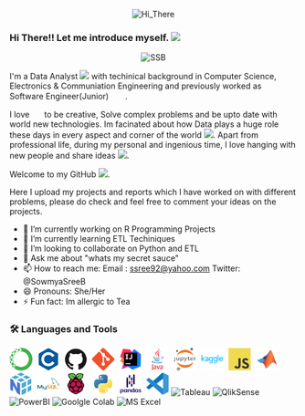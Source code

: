 <p align="center">

<img src="https://user-images.githubusercontent.com/78978556/190265133-134ba7a4-dc03-4728-b6d7-57cbdf711085.gif" title="Hi_There" height="400">
     
</p>

### Hi There!! Let me introduce myself. <img src="https://user-images.githubusercontent.com/78978556/190271415-4beddcd4-cf42-4e42-8ffe-8ff2f1f606ce.gif" width="30"> 

<p align="center">

<img src="https://user-images.githubusercontent.com/78978556/184724016-fa8c25ff-d5f5-46dd-9957-21dbe238ca7e.png" title="SSB">

</p>


I'm a Data Analyst <img src="https://user-images.githubusercontent.com/78978556/190268927-e034bee0-5fad-4f2a-957c-293ca249de2d.gif" width="30"> with techinical background in Computer Science, Electronics & Communiation Engineering and previously worked as Software Engineer(Junior) <img src="https://user-images.githubusercontent.com/78978556/190270649-43568167-00bc-4d2a-92e5-a18d37bb3a6d.gif" width="25" height="15">.

I love <img src="https://user-images.githubusercontent.com/78978556/190273233-ae8dc057-1684-45d5-a713-20de9cf38d0b.gif" width="18" height="15">  to be creative, Solve complex problems and be upto date with world new technologies. Im facinated about how Data plays a huge role these days in every aspect and corner of the world <img src="https://user-images.githubusercontent.com/78978556/190273539-02ce9feb-18a1-458a-9380-1a722f64995a.gif" width="15">. Apart from professional life, during my personal and ingenious time, I love hanging with new people and share ideas <img src="https://user-images.githubusercontent.com/78978556/190274998-63d8dba1-2bad-426d-bc0f-a47bceae2bc8.gif" width="15">.

Welcome to my GitHub <img src="https://user-images.githubusercontent.com/78978556/190275278-7f61a4d4-7132-4dd4-97e2-1e5d206e86ba.gif" width="30">.

Here I upload my projects and reports which I have worked on with different problems, please do check and feel free to comment your ideas on the projects.


- 🔭 I’m currently working on R Programming Projects 
- 🌱 I’m currently learning ETL Techiniques
- 👯 I’m looking to collaborate on Python and ETL
- 💬 Ask me about "whats my secret sauce"
- 📫 How to reach me: 
     Email : ssree92@yahoo.com
     Twitter: @SowmyaSreeB
- 😄 Pronouns: She/Her
- ⚡ Fun fact: Im allergic to Tea

### :hammer_and_wrench: Languages and Tools ###

<div>
<img src="https://github.com/devicons/devicon/blob/master/icons/anaconda/anaconda-original.svg" title="Anaconda" alt="Anaconda" width="40" height="40"/>&nbsp;
  <img src="https://github.com/devicons/devicon/blob/master/icons/c/c-plain.svg" title="C Language" alt="C Language" width="40" height="40"/>&nbsp;
  <img src="https://github.com/devicons/devicon/blob/master/icons/github/github-original.svg" title="GitHub" alt="GitHub" width="40" height="40"/>&nbsp;
  <img src="https://github.com/devicons/devicon/blob/master/icons/git/git-original.svg" title="Git" alt="Git" width="40" height="40"/>&nbsp;
  <img src="https://github.com/devicons/devicon/blob/master/icons/intellij/intellij-original.svg" title="IntelliJ" alt="IntelliJ" width="40" height="40"/>&nbsp;
  <img src="https://github.com/devicons/devicon/blob/master/icons/java/java-original-wordmark.svg" title="Java" alt="Java" width="40" height="40"/>&nbsp;
  <img src="https://github.com/devicons/devicon/blob/master/icons/jupyter/jupyter-original-wordmark.svg"  title="JupyterNB" alt="JupyterNB" width="40" height="40"/>&nbsp;
  <img src="https://github.com/devicons/devicon/blob/master/icons/kaggle/kaggle-original-wordmark.svg" title="Kaggle" alt="Kaggle" width="40" height="40"/>&nbsp;
  <img src="https://github.com/devicons/devicon/blob/master/icons/javascript/javascript-original.svg" title="JavaScript" alt="JavaScript" width="40" height="40"/>&nbsp;
  <img src="https://github.com/devicons/devicon/blob/master/icons/matlab/matlab-original.svg" title="Matlab" alt="Matlab" width="40" height="40"/>&nbsp;
  <img src="https://github.com/devicons/devicon/blob/master/icons/numpy/numpy-original.svg" title="NumPy"  alt="NumPy" width="40" height="40"/>&nbsp;
  <img src="https://github.com/devicons/devicon/blob/master/icons/mysql/mysql-original-wordmark.svg" title="MySQL"  alt="MySQL" width="40" height="40"/>&nbsp;
  <img src="https://github.com/devicons/devicon/blob/master/icons/raspberrypi/raspberrypi-original.svg" title="RaspberryPi" alt="RaspberryPi" width="40" height="40"/>&nbsp;
  <img src="https://github.com/devicons/devicon/blob/master/icons/python/python-original.svg" title="Python" alt="Python" width="40" height="40"/>&nbsp;
 <img src="https://github.com/devicons/devicon/blob/master/icons/pandas/pandas-original-wordmark.svg" title="Pandas" alt="Pandas" width="40" height="40"/>&nbsp;
  <img src="https://github.com/devicons/devicon/blob/master/icons/vscode/vscode-original.svg" title="VSCode" alt="VSCode" width="40" height="40"/>
<img src="https://user-images.githubusercontent.com/78978556/190285199-af41ccd4-6867-43ce-8a6d-6b3902951f04.svg" title="Tableau" alt="Tableau" width="40" height="40"/>
<img src="https://user-images.githubusercontent.com/78978556/190285581-5ff20cef-ee79-42c8-8d82-084bef6a3438.png" title="QlikSense" alt="QlikSense" width="40" height="40"/>
  <img src="https://user-images.githubusercontent.com/78978556/190283723-b8273522-9efc-43f3-a0d8-377b95c133ba.png" title="PowerBI" alt="PowerBI" width="40" height="40"/>
<img src="https://user-images.githubusercontent.com/78978556/190282891-7a64ed99-0144-46b3-9992-e13c7e756ad4.png" title="Google Colab" alt="Goolgle Colab" width="40" height="40"/>
<img src="https://user-images.githubusercontent.com/78978556/190284471-611b5558-9070-481a-a54f-73f59cf3fc99.png" title="MS Excel" alt="MS Excel" width="40" height="40"/>
</div>
